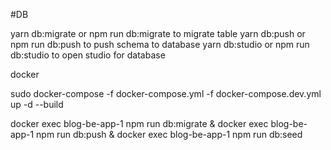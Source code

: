 #DB

yarn db:migrate or npm run db:migrate to migrate table
yarn db:push or npm run db:push  to push schema to database
yarn db:studio or npm run db:studio to open studio for database


docker

 sudo  docker-compose -f docker-compose.yml -f docker-compose.dev.yml up -d --build
 
docker exec blog-be-app-1 npm run db:migrate & docker exec blog-be-app-1 npm run db:push & docker exec blog-be-app-1 npm run db:seed
